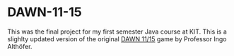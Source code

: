 # DAWN-11-15
This was the final project for my first semester Java course at KIT. This is a slighlty updated version of the original [DAWN 11/15](https://www.althofer.de/dawn-11-15.html) game by Professor Ingo Althöfer.
